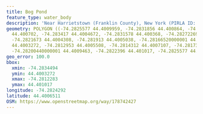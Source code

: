 ```yaml
---
title: Bog Pond
feature_type: water_body
description: 'Near Harrietstown (Franklin County), New York (PIRLA ID: ADIR007)'
geometry: POLYGON ((-74.2825577 44.4009959, -74.2831856 44.400864, -74.28344939999999
  44.400702, -74.283417 44.4004672, -74.2831578 44.400368, -74.28272269999999 44.4003548,
  -74.2821673 44.4004308, -74.281913 44.4005038, -74.28166520000001 44.4004282, -74.2812283
  44.4003272, -74.2812953 44.4005508, -74.2814312 44.4007107, -74.281738 44.4007643,
  -74.28200440000001 44.4009463, -74.2822396 44.401017, -74.2825577 44.4009959))
geo_error: 100.0
bbox:
  xmin: -74.2834494
  ymin: 44.4003272
  xmax: -74.2812283
  ymax: 44.401017
longitude: -74.2824292
latitude: 44.4006511
OSM: https://www.openstreetmap.org/way/178742427
---
```

